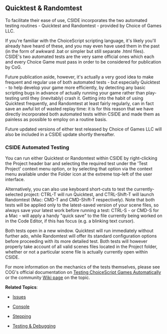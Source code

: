## Quicktest & Randomtest

To facilitate their ease of use, CSIDE incorporates the two automated testing routines - Quicktest and Randomtest - provided by Choice of Games LLC.

If you're familiar with the ChoiceScript scripting language, it's likely you'll already have heard of these, and you may even have used them in the past (in the form of awkward .bat or simpler but still separate .html files). CSIDE's two automated tests are the very same official ones which each and every Choice Game must pass in order to be considered for publication by CoG.

Future publication aside, however, it's actually a very good idea to make frequent and regular use of both automated tests - but especially Quicktest - to help develop your game more efficiently, by detecting any basic scripting bugs in advance of actually running your game rather than play-testing until they (inevitably) crash it. Getting into the habit of using Quicktest frequently, and Randomtest at least fairly regularly, can in fact save an awful lot of wasted replay time: it is for this reason that we have directly incorporated both automated tests within CSIDE and made them as painless as possible to employ on a routine basis.

Future updated versions of either test released by Choice of Games LLC will also be included in a CSIDE update shortly thereafter.


### CSIDE Automated Testing

You can run either Quicktest or Randomtest within CSIDE by right-clicking the Project header bar and selecting the required test under the 'Test Project' context menu option, or by selecting that option via the context menu available under the Folder icon at the extreme top-left of the user interface.

Alternatively, you can also use keyboard short-cuts to test the currently-selected project: CTRL-T will run Quicktest, and CTRL-Shift-T will launch Randomtest (Mac: CMD-T and CMD-Shift-T respectively). Note that both tests will be applied only to the latest-saved version of your scene files, so always save your latest work before running a test: CTRL-S - or CMD-S for a Mac - will apply a handy "quick save" to the file currently being worked on in the Code Editor, if this has focus (e.g. a blinking text cursor).

Both tests open in a new window. Quicktest will run immediately without further ado, while Randomtest will offer its standard configuration options before proceeding with its more detailed test. Both tests will however properly take account of all valid scenes files located in the Project folder, whether or not a particular scene file is actually currently open within CSIDE.

For more information on the mechanics of the tests themselves, please see COG's official documentation on [Testing ChoiceScript Games Automatically](https://www.choiceofgames.com/make-your-own-games/testing-choicescript-games-automatically/ "Choice of Games - Automatic Testing") or the community [Wiki page](http://choicescriptdev.wikia.com/wiki/Automatically_testing_your_game "Choicescript Wiki - Automatic Testing") on the topic.


**Related Topics**:
- [Issues](topics/issues.md "Issues")

- [Console](topics/console.md "Console")

- [Stepping](topics/stepping.md "Stepping")

- [Testing & Debugging](topics/testing-and-debugging.md "Testing & Debugging")